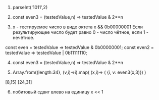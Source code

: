 1. parseInt('1011',2)

2. const even3 = (testedValue,n) => testedValue & 2**n

3. x - тестируемое число в виде октета
x && 0b00000001
Если результирующее число будет равно 0 - число чётное, если 1 - нечётное.

const even = testedValue => testedValue  & 0b00000001;
const even2 = testedValue => testedValue | 0b11111110;

4. const even3 = (testedValue,n) => testedValue & 2**n

5. Array.from({length:34}, (v,i)=>i).map( (x,i)=> (  {i, v: even3(x,3)}) )

[8,15] [24,31]

6. побитовый сдвиг влево на единицу
x << 1
